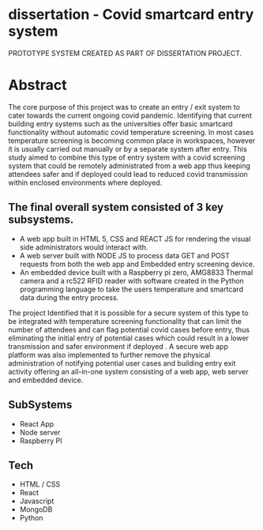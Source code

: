 # dissertation - Covid smartcard entry system


PROTOTYPE SYSTEM CREATED AS PART OF DISSERTATION PROJECT.

# Abstract 

The core purpose of this project was to create an entry / exit system to cater towards the current ongoing covid pandemic. Identifying that current building entry systems such as the universities offer basic smartcard functionality without automatic covid temperature screening. In most cases temperature screening is becoming common place in workspaces, however it is usually carried out manually or by a separate system after entry. This study aimed to combine this type of entry system with a covid screening system that could be remotely administrated from a web app thus keeping attendees safer and if deployed could lead to reduced covid transmission within enclosed environments where deployed.  

## The final overall system consisted of 3 key subsystems.
*  A web app built in HTML 5, CSS and REACT JS for rendering the visual side administrators would interact with. 
*  A web server built with NODE JS to process data GET and POST requests from both the web app and Embedded entry screening device. 
*  An embedded device built with a Raspberry pi zero, AMG8833 Thermal camera and a rc522 RFID reader with software created in the Python programming language to take the users temperature and smartcard data during the entry process. 

The project Identified that it is possible for a secure system of this type to be integrated with temperature screening functionality that can limit the number of attendees and can flag potential covid cases before entry, thus eliminating the initial entry of potential cases which could result in a lower transmission and safer environment if deployed . A secure web app platform was also implemented to further remove the physical administration of notifying potential user cases and building entry exit activity offering an all-in-one system consisting of a web app, web server and embedded device. 


## SubSystems
* React App
* Node server
* Raspberry PI

## Tech 
* HTML / CSS
* React 
* Javascript
* MongoDB
* Python
